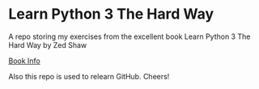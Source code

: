 # Learn Python 3 The Hard Way
A repo storing my exercises from the excellent book Learn Python 3 The Hard Way by Zed Shaw

[Book Info](https://learncodethehardway.org/python/ "Book Info")

Also this repo is used to relearn GitHub. Cheers!